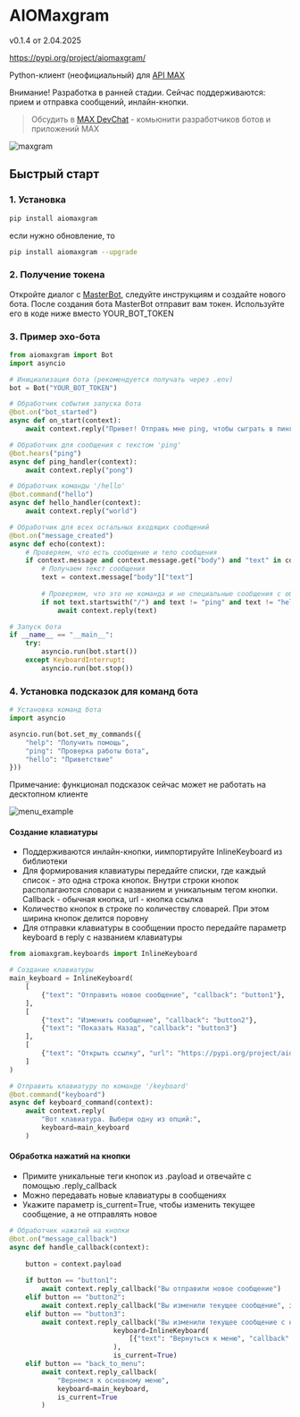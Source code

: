 # AIOMaxgram
v0.1.4 от 2.04.2025

https://pypi.org/project/aiomaxgram/

Python-клиент (неофициальный) для [API MAX](https://dev.max.ru/)

Внимание! Разработка в ранней стадии. Сейчас поддерживаются: прием и отправка сообщений, инлайн-кнопки.

> Обсудить в [MAX DevChat](https://max.ru/join/xzUCRiPjt_G7EaLtKLe7PgT69GPRP51BHHEv7n5W7J0) - комьюнити разработчиков ботов и приложений MAX

![maxgram](figures/maxgram_logo.gif)

## Быстрый старт

### 1. Установка
```sh
pip install aiomaxgram
```

если нужно обновление, то

```sh
pip install aiomaxgram --upgrade
```


### 2. Получение токена
Откройте диалог с [MasterBot](https://max.ru/masterbot), следуйте инструкциям и создайте нового бота. После создания бота MasterBot отправит вам токен. Используйте его в коде ниже вместо YOUR_BOT_TOKEN

### 3. Пример эхо-бота
```python
from aiomaxgram import Bot
import asyncio

# Инициализация бота (рекомендуется получать через .env)
bot = Bot("YOUR_BOT_TOKEN")

# Обработчик события запуска бота
@bot.on("bot_started")
async def on_start(context):
    await context.reply("Привет! Отправь мне ping, чтобы сыграть в пинг-понг или скажи /hello")

# Обработчик для сообщения с текстом 'ping'
@bot.hears("ping")
async def ping_handler(context):
    await context.reply("pong")

# Обработчик команды '/hello'
@bot.command("hello")
async def hello_handler(context):
    await context.reply("world")

# Обработчик для всех остальных входящих сообщений
@bot.on("message_created")
async def echo(context):
    # Проверяем, что есть сообщение и тело сообщения
    if context.message and context.message.get("body") and "text" in context.message["body"]:
        # Получаем текст сообщения
        text = context.message["body"]["text"]
        
        # Проверяем, что это не команда и не специальные сообщения с обработчиками
        if not text.startswith("/") and text != "ping" and text != "hello":
            await context.reply(text)

# Запуск бота
if __name__ == "__main__":
    try:
        asyncio.run(bot.start())
    except KeyboardInterrupt:
        asyncio.run(bot.stop())
```

### 4. Установка подсказок для команд бота

```python
# Установка команд бота
import asyncio

asyncio.run(bot.set_my_commands({
    "help": "Получить помощь",
    "ping": "Проверка работы бота",
    "hello": "Приветствие"
}))
```

Примечание: функционал подсказок сейчас может не работать на десктопном клиенте

![menu_example](figures/menu_example.jpg)

#### Создание клавиатуры

* Поддерживаются инлайн-кнопки, иимпортируйте InlineKeyboard из библиотеки
* Для формирования клавиатуры передайте списки, где каждый список - это одна строка кнопок. Внутри строки кнопок располагаются словари с названием и уникальным тегом кнопки. Callback - обычная кнопка, url - кнопка ссылка
* Количество кнопок в строке по количеству словарей. При этом ширина кнопок делится поровну
* Для отправки клавиатуры в сообщении просто передайте параметр keyboard в reply c названием клавиатуры

```python
from aiomaxgram.keyboards import InlineKeyboard

# Создание клавиатуры
main_keyboard = InlineKeyboard(
    [
        {"text": "Отправить новое сообщение", "callback": "button1"},
    ],
    [ 
        {"text": "Изменить сообщение", "callback": "button2"},
        {"text": "Показать Назад", "callback": "button3"}
    ],
    [
        {"text": "Открыть ссылку", "url": "https://pypi.org/project/aiomaxgram/"}
    ]
)

# Отправить клавиатуру по команде '/keyboard'
@bot.command("keyboard")
async def keyboard_command(context):
    await context.reply(
        "Вот клавиатура. Выбери одну из опций:",
        keyboard=main_keyboard
    )

```

#### Обработка нажатий на кнопки

* Примите уникальные теги кнопок из .payload и отвечайте с помощью .reply_callback
* Можно передавать новые клавиатуры в сообщениях
* Укажите параметр is_current=True, чтобы изменить текущее сообщение, а не отправлять новое

```python
# Обработчик нажатий на кнопки
@bot.on("message_callback")
async def handle_callback(context):
    
    button = context.payload
    
    if button == "button1":
        await context.reply_callback("Вы отправили новое сообщение")
    elif button == "button2":
        await context.reply_callback("Вы изменили текущее сообщение", is_current=True)
    elif button == "button3":
        await context.reply_callback("Вы изменили текущее сообщение с новой клавиатурой", 
                          keyboard=InlineKeyboard(
                              [{"text": "Вернуться к меню", "callback": "back_to_menu"}]
                          ),
                          is_current=True)
    elif button == "back_to_menu":
        await context.reply_callback(
            "Вернемся к основному меню", 
            keyboard=main_keyboard,
            is_current=True
        )
